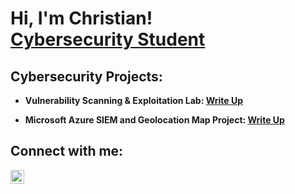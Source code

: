 <h1>Hi, I'm Christian! <br/><a href="https://github.com/christianbuchli"><a href="www.linkedin.com/in/christianbuchli">Cybersecurity Student</a>

<h2> Cybersecurity Projects:</h2>

- <b> Vulnerability Scanning & Exploitation Lab: <b>
<b> [Write Up](https://github.com/christianbuchli/VulnLab)

- <b> Microsoft Azure SIEM and Geolocation Map Project: <b>
<b> [Write Up](https://github.com/christianbuchli/AzureSIEM)

<h2> Connect with me:</h2>

[<img align="left" alt="Christian Buchli | LinkedIn" width="22px" src="https://cdn.jsdelivr.net/npm/simple-icons@v3/icons/linkedin.svg" />][linkedin]

[linkedin]: https://linkedin.com/in/christianbuchli

